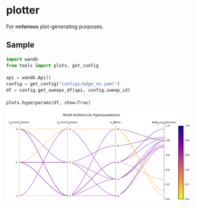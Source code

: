 # plotter
For ~~nefarious~~ plot-generating purposes.

## Sample
```python
import wandb
from tools import plots, get_config

api = wandb.Api()
config = get_config("configs/edge_nn.yaml")
df = config.get_sweeps_df(api, config.sweep_id)

plots.hyperparams(df, show=True)
```
![](sample.png)